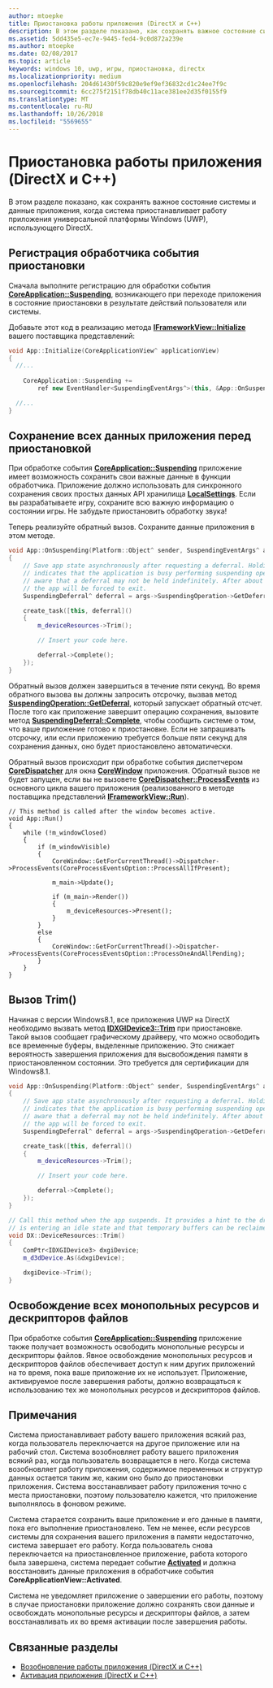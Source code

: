 ```yaml
---
author: mtoepke
title: Приостановка работы приложения (DirectX и C++)
description: В этом разделе показано, как сохранять важное состояние системы и данные приложения, когда система приостанавливает работу приложения универсальной платформы Windows (UWP), использующего DirectX.
ms.assetid: 5dd435e5-ec7e-9445-fed4-9c0d872a239e
ms.author: mtoepke
ms.date: 02/08/2017
ms.topic: article
keywords: windows 10, uwp, игры, приостановка, directx
ms.localizationpriority: medium
ms.openlocfilehash: 204d61430f59c820e9ef9ef36832cd1c24ee7f9c
ms.sourcegitcommit: 6cc275f2151f78db40c11ace381ee2d35f0155f9
ms.translationtype: MT
ms.contentlocale: ru-RU
ms.lasthandoff: 10/26/2018
ms.locfileid: "5569655"
---
```

# <a name="how-to-suspend-an-app-directx-and-c"></a>Приостановка работы приложения (DirectX и C++)



В этом разделе показано, как сохранять важное состояние системы и данные приложения, когда система приостанавливает работу приложения универсальной платформы Windows (UWP), использующего DirectX.

## <a name="register-the-suspending-event-handler"></a>Регистрация обработчика события приостановки


Сначала выполните регистрацию для обработки события [**CoreApplication::Suspending**](https://msdn.microsoft.com/library/windows/apps/br205860), возникающего при переходе приложения в состояние приостановки в результате действий пользователя или системы.

Добавьте этот код в реализацию метода [**IFrameworkView::Initialize**](https://msdn.microsoft.com/library/windows/apps/hh700495) вашего поставщика представлений:

```cpp
void App::Initialize(CoreApplicationView^ applicationView)
{
  //...
  
    CoreApplication::Suspending +=
        ref new EventHandler<SuspendingEventArgs^>(this, &App::OnSuspending);

  //...
}
```

## <a name="save-any-app-data-before-suspending"></a>Сохранение всех данных приложения перед приостановкой


При обработке события [**CoreApplication::Suspending**](https://msdn.microsoft.com/library/windows/apps/br205860) приложение имеет возможность сохранить свои важные данные в функции обработчика. Приложение должно использовать для синхронного сохранения своих простых данных API хранилища [**LocalSettings**](https://msdn.microsoft.com/library/windows/apps/br241622). Если вы разрабатываете игру, сохраните всю важную информацию о состоянии игры. Не забудьте приостановить обработку звука!

Теперь реализуйте обратный вызов. Сохраните данные приложения в этом методе.

```cpp
void App::OnSuspending(Platform::Object^ sender, SuspendingEventArgs^ args)
{
    // Save app state asynchronously after requesting a deferral. Holding a deferral
    // indicates that the application is busy performing suspending operations. Be
    // aware that a deferral may not be held indefinitely. After about five seconds,
    // the app will be forced to exit.
    SuspendingDeferral^ deferral = args->SuspendingOperation->GetDeferral();

    create_task([this, deferral]()
    {
        m_deviceResources->Trim();

        // Insert your code here.

        deferral->Complete();
    });
}
```

Обратный вызов должен завершиться в течение пяти секунд. Во время обратного вызова вы должны запросить отсрочку, вызвав метод [**SuspendingOperation::GetDeferral**](https://msdn.microsoft.com/library/windows/apps/br224690), который запускает обратный отсчет. После того как приложение завершит операцию сохранения, вызовите метод [**SuspendingDeferral::Complete**](https://msdn.microsoft.com/library/windows/apps/br224685), чтобы сообщить системе о том, что ваше приложение готово к приостановке. Если не запрашивать отсрочку, или если приложению требуется больше пяти секунд для сохранения данных, оно будет приостановлено автоматически.

Обратный вызов происходит при обработке события диспетчером [**CoreDispatcher**](https://msdn.microsoft.com/library/windows/apps/br208211) для окна [**CoreWindow**](https://msdn.microsoft.com/library/windows/apps/br208225) приложения. Обратный вызов не будет запущен, если вы не вызовете [**CoreDispatcher::ProcessEvents**](https://msdn.microsoft.com/library/windows/apps/br208215) из основного цикла вашего приложения (реализованного в методе поставщика представлений [**IFrameworkView::Run**](https://msdn.microsoft.com/library/windows/apps/hh700505)).

``` syntax
// This method is called after the window becomes active.
void App::Run()
{
    while (!m_windowClosed)
    {
        if (m_windowVisible)
        {
            CoreWindow::GetForCurrentThread()->Dispatcher->ProcessEvents(CoreProcessEventsOption::ProcessAllIfPresent);

            m_main->Update();

            if (m_main->Render())
            {
                m_deviceResources->Present();
            }
        }
        else
        {
            CoreWindow::GetForCurrentThread()->Dispatcher->ProcessEvents(CoreProcessEventsOption::ProcessOneAndAllPending);
        }
    }
}
```

## <a name="call-trim"></a>Вызов Trim()


Начиная с версии Windows8.1, все приложения UWP на DirectX необходимо вызвать метод [**IDXGIDevice3::Trim**](https://msdn.microsoft.com/library/windows/desktop/dn280346) при приостановке. Такой вызов сообщает графическому драйверу, что можно освободить все временные буферы, выделенные приложению. Это снижает вероятность завершения приложения для высвобождения памяти в приостановленном состоянии. Это требуется для сертификации для Windows8.1.

```cpp
void App::OnSuspending(Platform::Object^ sender, SuspendingEventArgs^ args)
{
    // Save app state asynchronously after requesting a deferral. Holding a deferral
    // indicates that the application is busy performing suspending operations. Be
    // aware that a deferral may not be held indefinitely. After about five seconds,
    // the app will be forced to exit.
    SuspendingDeferral^ deferral = args->SuspendingOperation->GetDeferral();

    create_task([this, deferral]()
    {
        m_deviceResources->Trim();

        // Insert your code here.

        deferral->Complete();
    });
}

// Call this method when the app suspends. It provides a hint to the driver that the app 
// is entering an idle state and that temporary buffers can be reclaimed for use by other apps.
void DX::DeviceResources::Trim()
{
    ComPtr<IDXGIDevice3> dxgiDevice;
    m_d3dDevice.As(&dxgiDevice);

    dxgiDevice->Trim();
}
```

## <a name="release-any-exclusive-resources-and-file-handles"></a>Освобождение всех монопольных ресурсов и дескрипторов файлов


При обработке события [**CoreApplication::Suspending**](https://msdn.microsoft.com/library/windows/apps/br205860) приложение также получает возможность освободить монопольные ресурсы и дескрипторы файлов. Явное освобождение монопольных ресурсов и дескрипторов файлов обеспечивает доступ к ним других приложений на то время, пока ваше приложение их не использует. Приложение, активируемое после завершения работы, должно возвращаться к использованию тех же монопольных ресурсов и дескрипторов файлов.

## <a name="remarks"></a>Примечания


Система приостанавливает работу вашего приложения всякий раз, когда пользователь переключается на другое приложение или на рабочий стол. Система возобновляет работу вашего приложения всякий раз, когда пользователь возвращается в него. Когда система возобновляет работу приложения, содержимое переменных и структур данных остается таким же, каким оно было до приостановки приложения. Система восстанавливает работу приложения точно с места приостановки, поэтому пользователю кажется, что приложение выполнялось в фоновом режиме.

Система старается сохранить ваше приложение и его данные в памяти, пока его выполнение приостановлено. Тем не менее, если ресурсов системы для сохранения вашего приложения в памяти недостаточно, система завершает его работу. Когда пользователь снова переключается на приостановленное приложение, работа которого была завершена, система передает событие [**Activated**](https://msdn.microsoft.com/library/windows/apps/br225018) и должна восстановить данные приложения в обработчике события **CoreApplicationView::Activated**.

Система не уведомляет приложение о завершении его работы, поэтому в случае приостановки приложение должно сохранять свои данные и освобождать монопольные ресурсы и дескрипторы файлов, а затем восстанавливать их во время активации после завершения работы.

## <a name="related-topics"></a>Связанные разделы

* [Возобновление работы приложения (DirectX и C++)](how-to-resume-an-app-directx-and-cpp.md)
* [Активация приложения (DirectX и C++)](how-to-activate-an-app-directx-and-cpp.md)

 

 




